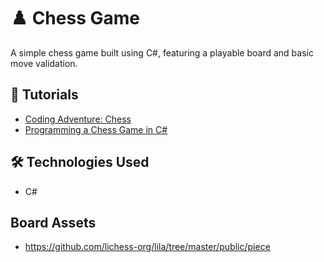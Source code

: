 

# ♟️ Chess Game  

A simple chess game built using C#, featuring a playable board and basic move validation.  

## 📖 Tutorials  
- [Coding Adventure: Chess](https://www.youtube.com/watch?v=U4ogK0MIzqk)  
- [Programming a Chess Game in C#](https://www.youtube.com/watch?v=GEkSE6eZMGc)  

## 🛠️ Technologies Used  
- C# 

## Board Assets
- https://github.com/lichess-org/lila/tree/master/public/piece